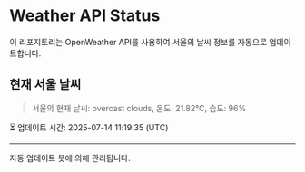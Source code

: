 
# Weather API Status

이 리포지토리는 OpenWeather API를 사용하여 서울의 날씨 정보를 자동으로 업데이트합니다.

## 현재 서울 날씨
> 서울의 현재 날씨: overcast clouds, 온도: 21.82°C, 습도: 96%

⏳ 업데이트 시간: 2025-07-14 11:19:35 (UTC)

---
자동 업데이트 봇에 의해 관리됩니다.
